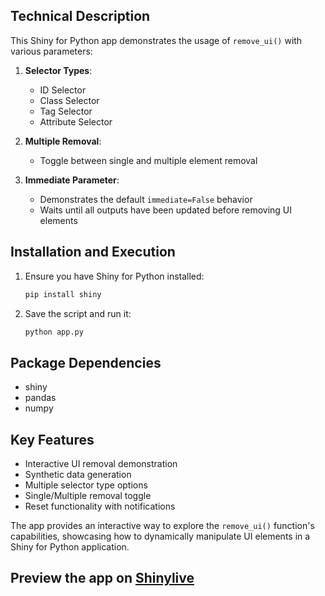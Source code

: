 ## Technical Description
This Shiny for Python app demonstrates the usage of `remove_ui()` with various parameters:

1. **Selector Types**:
   - ID Selector
   - Class Selector
   - Tag Selector
   - Attribute Selector

2. **Multiple Removal**:
   - Toggle between single and multiple element removal

3. **Immediate Parameter**:
   - Demonstrates the default `immediate=False` behavior
   - Waits until all outputs have been updated before removing UI elements

## Installation and Execution
1. Ensure you have Shiny for Python installed:
   ```bash
   pip install shiny
   ```

2. Save the script and run it:
   ```bash
   python app.py
   ```

## Package Dependencies
- shiny
- pandas
- numpy

## Key Features
- Interactive UI removal demonstration
- Synthetic data generation
- Multiple selector type options
- Single/Multiple removal toggle
- Reset functionality with notifications

The app provides an interactive way to explore the `remove_ui()` function's capabilities, showcasing how to dynamically manipulate UI elements in a Shiny for Python application.
## Preview the app on [Shinylive](https://shinylive.io/py/app/#h=0&code=NobwRAdghgtgpmAXAAjFADugdOgnmAGlQGMB7CAFzkqVQDMAnUmZAZwAsBLCXZTmdKQYVkDOFGIVOANzgAdCI2ZsuPLHAAe6Ma1Z8BQkd3QBXCkROciYiABM4DBf0HDRUO8ycHX6d7ah6Acjotl4uIhAmArxBEOgKCgDEyADKuJTscFLEyP4UUMgA5tQOUFLkCvZ0RSUMZXAA+nUeMA15UAAUEAC8AKwADACUiArIY6JZJgwQwbZYACJlUABidfAdIKPj2wDk0PA7KMB0OwAKDqzkDSCcAL47yHRCfHwzzcVdgwC6BFvbYzsoMVDsg4lhmrZmOC-NwKB0AIwADiIiP6RAgg1+M3+ANYUAANlAGLgQWCIVCIbCOgBmfp0tHIeEDenozF-f47ey+YTwSgg8kwLDEdikTjEOCsDrAHYACQASjsiDsAJIAFUVyB2KQJEo1OwAskSANZZbiFPXLbjucU7H7II3dDHs26DBIQZIAcXxpAARgTcktKtVujUIKUqE0-Mw2ksOq6IElkKcgXA2JN4pFODgUw1SOgKJKpBR8XBunIwHK4DBSLJkABVZXIeZV8isCh1coJwiPTj4wk+kvdVUMExweOJlKcex+hiPZ5kShMfGsBQAd04FHYyEsWFYU7gM7jI2xYx3xjMkdsnFIDR9ZgorY67O25dYcBLkiEDQouHQ8m7z7jOWKTvnAn6zqqv7-kQgFjMAsH-OWyrzKkoHgeWMEnjiQFgAAwoSuioR+D6OABWHYcg5aqkCRFgSRGGUeR2HlgAghQ7acHeVC0ehYAIV87Lxi+WFnnEF7CmBRo+qQGhPmAMAmPiUjoCWDR0IShQMeW+qKcpJbIJW1bSASDHGfio7dMsBJvkJQEiVm54UA0Eidre97kHJYhGY0PoUF2MEVi2tYNsgACiJa8gW5a2aeDliU5LnXhAbnsR55Y6Fkt5+VpgVviIDbRW6ySGtwyALlQlDIES4hrhuW47oSuCkOJpDmTAECSsM7Lrpu25ZsQRK2B0dCKfiDSsMQYjUEOI5jseFE7gNDC2A0mRQPYDByfM6SwGK9aNoZNb+s21Yde2ZRJYVTFjAhyTzJwdB0A41AiD+f56KQ1QhaBkV6A+uQtmdHapl5R34ghPX1VmV7SB0U5lmAU5tC2DTlVA3AONF80UeMO7oHJyEALR+m+tjID9L2Mgx8PlkjFOUPCV047jWb40h8zEwEcBk-TIgAEzU7YCN0xFL0C2AMU43jBMcyT3Pk6LlXUoLwsrbzysSwhEN1X1WAwx0xAEawDQI4bATG-Y1ao+Q+QY6RXXXf80vlvh5uc6TCtVpTjPdmbugm+WfvG7zTPM7rbN4Ub7vy7zyDi0QQcB2Aich5rjvbM7kdu3LPOKyIGsJ0bScp3noc4trvU7vrNNgPkhTI1baN21jCEZ1mdesLuvgQHJ1GFNHZOsN3VPdjXdfjd3PuSwt7dAp3Q-uL3QID2ww-x3wQvluPC8QOL0-YTuHdd4vVHLznq-uMgBcbwj2-dxr+83Y7kO69Xm9oOxDCcWYjSWzeTdhnttjZmmc2IcS4nAFescfZEAAFSwM2GAdohM3r-hQOWP+5YXStxZjgOSYCv4QKgXnOODF4GIOQag8s6CkEtiwY-J2rN8Gf2-lQYhXslZkIQRgpYKCoLUMorQ6s9CioGXEJIGQqY4CPTonoJ4s4QqgzMlVOwEw8oKAAAJiESrIdQMjJCaO0RI3RcBZCUDhvFcEQUfJ+XjFUCY3kGiWAaLzTqwC+DVEcruNCJFvxQTjMgboIZ2Y8XokgBCb5iLPGCWARIIsOEUB9ghB6rxTAUCwApJSnAVKNHUkCI8OCxiRLotEwRcSVp-2tpQdGgDkAAD5gjlnZOyd8KSvHFPAn4v8ASgmCNdoRECUTSLuO2B0kigTBFCiLqnZpWFWmeMsWMr8qCekxL7qEoQ1CIk+NKa+buiQ77uCSY7NpljMl6VyRpAp6dxhLNnDEg5QIG7-xtjUhw9SL5dlmdseZqSzDeKGV0uAqzBEENYamQZJThnbKGRM8s6BgCUKgt0TkLZbRNKwuyHcSjGiWCfI7O53Q7lYgouc7Jg4vFkpyWpK5bITkwHgFeeollrKpmQHdaRUBdLIB9HAdgUBpDXkcFhccEAtHiKkCY-RFBDESskeoMxcIvEZScr5J0dhpFqMynih22xkiVm9OtZAm5Uy+GKMa0gWqRAEnxPtT2v0sVZggKQKQdAxQXSuBwUgq45IhUrOo7sqCEbwF0CmBitgpgep6HzQYYBbhEHAPsBAKAwBiAAI6WC8i9TuFANAUG7MnG2L1aB8QgDAMoKkXX4k4goSI0QFDd38CuBMNyxhxq+EAA)
